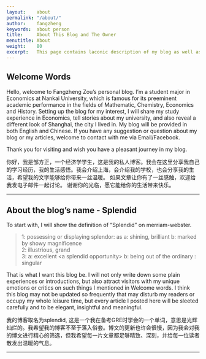 ```yaml
---
layout:    about
permalink: "/about/"
author:    fangzheng
keywords:  about person 
title:     About This Blog and The Owner
menutitle: About
weight:    80
excerpt:   This page contains laconic description of my blog as well as myself.
---
```


## Welcome Words

Hello, welcome to Fangzheng Zou’s personal blog. I’m a student major in Economics at Nankai University, which is famous for its preeminent academic performance in the fields of Mathematic, Chemistry, Economics and History. Setting up the blog for my interest, I will share my study experience in Economics, tell stories about my university, and also reveal a different look of Shanghai, the city I lived in. My blog will be provided in both English and Chinese. If you have any suggestion or question about my blog or my articles, welcome to contact with me via Email/Facebook.

Thank you for visiting and wish you have a pleasant journey in my blog.

你好，我是邹方正，一个经济学学生，这是我的私人博客。我会在这里分享我自己的学习经历，我的生活感悟。我会介绍上海，会介绍我的学校，也会分享我的生活，希望我的文字能够给你带来一丝温暖。
如果文章让你有了一丝感触，欢迎给我发电子邮件一起讨论。
谢谢你的光临，愿它能给你的生活带来快乐。


---

## About the blog’s name - Splendid

To start with, I will show the definition of “Splendid” on merriam-webster.

> 1: possessing or displaying splendor: as
  a: shining, brilliant
  b: marked by showy magnificence                                                                       
  2: illustrious, grand                                                                                                         
  3: 
  a: excellent \<a splendid opportunity\>
  b: being out of the ordinary : singular

That is what I want this blog be. I will not only write down some plain experiences or introductions, but also attract visitors with my unique emotions or critics on  such things I mentioned in Welcome words. I think this blog may not be updated so frequently that may disturb my readers or occupy my whole leisure time, but every article I posted here will be sleeted carefully and to be elegant, insightful and meaningful.

我的博客取名为splendid, 这是一个我在备考GRE时学会的一个单词，意思是光辉灿烂的。我希望我的博客不至于落入俗套。博文的更新也许会很慢，因为我会对我的博文进行精心的筛选，但我希望每一片文章都足够精致、深刻，并给每一位读者散发出温暖的气息。

---


